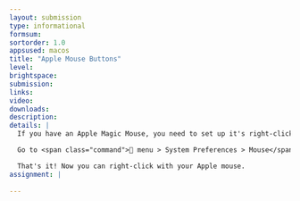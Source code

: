 ```yaml
---
layout: submission
type: informational
formsum:
sortorder: 1.0
appsused: macos
title: "Apple Mouse Buttons"
level: 
brightspace: 
submission: 
links:
video: 
downloads: 
description: 
details: |
  If you have an Apple Magic Mouse, you need to set up it's right-click settings.

  Go to <span class="command"> menu > System Preferences > Mouse</span>. Check the box for Secondary Click.

  That's it! Now you can right-click with your Apple mouse.
assignment: |
  
---
```

